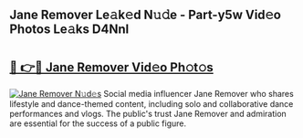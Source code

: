 ## Jane Remover Le𝚊k𝚎d N𝚞𝚍e - Part-y5w Vid𝚎o Photos Le𝚊ks D4Nnl

# <h2><a href="http://fbdyhxv.evod.top/?m=Jane+Remover">🔗 👉🔴 Jane Remover Vid𝚎o Ph𝚘t𝚘s</a></h2>

[![Jane Remover N𝚞d𝚎s](https://i.imgur.com/8V9OHl7.gif)](http://fbdyhxv.evod.top/?m=Jane+Remover)
Social media influencer Jane Remover who shares lifestyle and dance-themed content, including solo and collaborative dance performances and vlogs. The public's trust Jane Remover and admiration are essential for the success of a public figure. 
